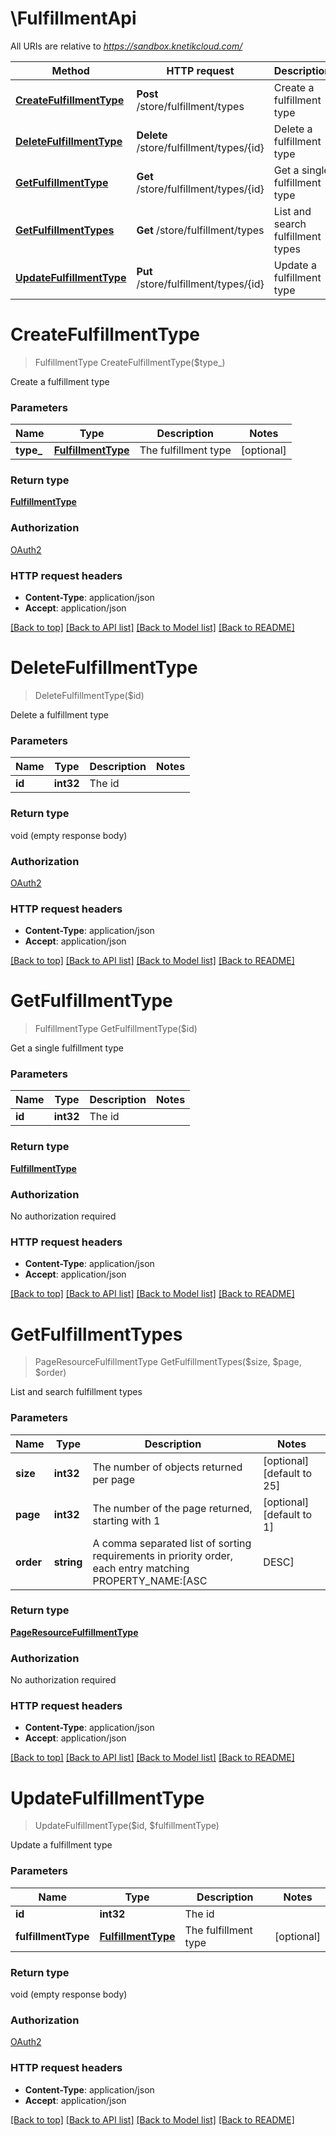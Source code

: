 # \FulfillmentApi

All URIs are relative to *https://sandbox.knetikcloud.com/*

Method | HTTP request | Description
------------- | ------------- | -------------
[**CreateFulfillmentType**](FulfillmentApi.md#CreateFulfillmentType) | **Post** /store/fulfillment/types | Create a fulfillment type
[**DeleteFulfillmentType**](FulfillmentApi.md#DeleteFulfillmentType) | **Delete** /store/fulfillment/types/{id} | Delete a fulfillment type
[**GetFulfillmentType**](FulfillmentApi.md#GetFulfillmentType) | **Get** /store/fulfillment/types/{id} | Get a single fulfillment type
[**GetFulfillmentTypes**](FulfillmentApi.md#GetFulfillmentTypes) | **Get** /store/fulfillment/types | List and search fulfillment types
[**UpdateFulfillmentType**](FulfillmentApi.md#UpdateFulfillmentType) | **Put** /store/fulfillment/types/{id} | Update a fulfillment type


# **CreateFulfillmentType**
> FulfillmentType CreateFulfillmentType($type_)

Create a fulfillment type


### Parameters

Name | Type | Description  | Notes
------------- | ------------- | ------------- | -------------
 **type_** | [**FulfillmentType**](FulfillmentType.md)| The fulfillment type | [optional] 

### Return type

[**FulfillmentType**](FulfillmentType.md)

### Authorization

[OAuth2](../README.md#OAuth2)

### HTTP request headers

 - **Content-Type**: application/json
 - **Accept**: application/json

[[Back to top]](#) [[Back to API list]](../README.md#documentation-for-api-endpoints) [[Back to Model list]](../README.md#documentation-for-models) [[Back to README]](../README.md)

# **DeleteFulfillmentType**
> DeleteFulfillmentType($id)

Delete a fulfillment type


### Parameters

Name | Type | Description  | Notes
------------- | ------------- | ------------- | -------------
 **id** | **int32**| The id | 

### Return type

void (empty response body)

### Authorization

[OAuth2](../README.md#OAuth2)

### HTTP request headers

 - **Content-Type**: application/json
 - **Accept**: application/json

[[Back to top]](#) [[Back to API list]](../README.md#documentation-for-api-endpoints) [[Back to Model list]](../README.md#documentation-for-models) [[Back to README]](../README.md)

# **GetFulfillmentType**
> FulfillmentType GetFulfillmentType($id)

Get a single fulfillment type


### Parameters

Name | Type | Description  | Notes
------------- | ------------- | ------------- | -------------
 **id** | **int32**| The id | 

### Return type

[**FulfillmentType**](FulfillmentType.md)

### Authorization

No authorization required

### HTTP request headers

 - **Content-Type**: application/json
 - **Accept**: application/json

[[Back to top]](#) [[Back to API list]](../README.md#documentation-for-api-endpoints) [[Back to Model list]](../README.md#documentation-for-models) [[Back to README]](../README.md)

# **GetFulfillmentTypes**
> PageResourceFulfillmentType GetFulfillmentTypes($size, $page, $order)

List and search fulfillment types


### Parameters

Name | Type | Description  | Notes
------------- | ------------- | ------------- | -------------
 **size** | **int32**| The number of objects returned per page | [optional] [default to 25]
 **page** | **int32**| The number of the page returned, starting with 1 | [optional] [default to 1]
 **order** | **string**| A comma separated list of sorting requirements in priority order, each entry matching PROPERTY_NAME:[ASC|DESC] | [optional] [default to id:ASC]

### Return type

[**PageResourceFulfillmentType**](PageResource«FulfillmentType».md)

### Authorization

No authorization required

### HTTP request headers

 - **Content-Type**: application/json
 - **Accept**: application/json

[[Back to top]](#) [[Back to API list]](../README.md#documentation-for-api-endpoints) [[Back to Model list]](../README.md#documentation-for-models) [[Back to README]](../README.md)

# **UpdateFulfillmentType**
> UpdateFulfillmentType($id, $fulfillmentType)

Update a fulfillment type


### Parameters

Name | Type | Description  | Notes
------------- | ------------- | ------------- | -------------
 **id** | **int32**| The id | 
 **fulfillmentType** | [**FulfillmentType**](FulfillmentType.md)| The fulfillment type | [optional] 

### Return type

void (empty response body)

### Authorization

[OAuth2](../README.md#OAuth2)

### HTTP request headers

 - **Content-Type**: application/json
 - **Accept**: application/json

[[Back to top]](#) [[Back to API list]](../README.md#documentation-for-api-endpoints) [[Back to Model list]](../README.md#documentation-for-models) [[Back to README]](../README.md)

